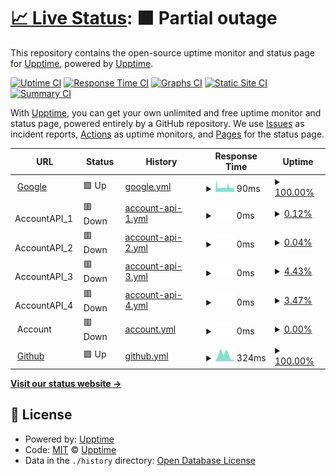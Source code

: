 # [📈 Live Status](https://demo.upptime.js.org): <!--live status--> **🟧 Partial outage**

This repository contains the open-source uptime monitor and status page for [Upptime](https://upptime.js.org), powered by [Upptime](https://github.com/upptime/upptime).

[![Uptime CI](https://github.com/wynand-vanrensburg/upptime/workflows/Uptime%20CI/badge.svg)](https://github.com/wynand-vanrensburg/upptime/actions?query=workflow%3A%22Uptime+CI%22)
[![Response Time CI](https://github.com/wynand-vanrensburg/upptime/workflows/Response%20Time%20CI/badge.svg)](https://github.com/wynand-vanrensburg/upptime/actions?query=workflow%3A%22Response+Time+CI%22)
[![Graphs CI](https://github.com/wynand-vanrensburg/upptime/workflows/Graphs%20CI/badge.svg)](https://github.com/wynand-vanrensburg/upptime/actions?query=workflow%3A%22Graphs+CI%22)
[![Static Site CI](https://github.com/wynand-vanrensburg/upptime/workflows/Static%20Site%20CI/badge.svg)](https://github.com/wynand-vanrensburg/upptime/actions?query=workflow%3A%22Static+Site+CI%22)
[![Summary CI](https://github.com/wynand-vanrensburg/upptime/workflows/Summary%20CI/badge.svg)](https://github.com/wynand-vanrensburg/upptime/actions?query=workflow%3A%22Summary+CI%22)

With [Upptime](https://upptime.js.org), you can get your own unlimited and free uptime monitor and status page, powered entirely by a GitHub repository. We use [Issues](https://github.com/upptime/upptime/issues) as incident reports, [Actions](https://github.com/wynand-vanrensburg/upptime/actions) as uptime monitors, and [Pages](https://demo.upptime.js.org) for the status page.

<!--start: status pages-->
<!-- This summary is generated by Upptime (https://github.com/upptime/upptime) -->
<!-- Do not edit this manually, your changes will be overwritten -->
<!-- prettier-ignore -->
| URL | Status | History | Response Time | Uptime |
| --- | ------ | ------- | ------------- | ------ |
| <img alt="" src="https://favicons.githubusercontent.com/www.google.com" height="13"> [Google](https://www.google.com) | 🟩 Up | [google.yml](https://github.com/wynand-vanrensburg/uptime/commits/HEAD/history/google.yml) | <details><summary><img alt="Response time graph" src="./graphs/google/response-time-week.png" height="20"> 90ms</summary><br><a href="https://wynand-vanrensburg.github.io/uptime/history/google"><img alt="Response time 90" src="https://img.shields.io/endpoint?url=https%3A%2F%2Fraw.githubusercontent.com%2Fwynand-vanrensburg%2Fuptime%2FHEAD%2Fapi%2Fgoogle%2Fresponse-time.json"></a><br><a href="https://wynand-vanrensburg.github.io/uptime/history/google"><img alt="24-hour response time 90" src="https://img.shields.io/endpoint?url=https%3A%2F%2Fraw.githubusercontent.com%2Fwynand-vanrensburg%2Fuptime%2FHEAD%2Fapi%2Fgoogle%2Fresponse-time-day.json"></a><br><a href="https://wynand-vanrensburg.github.io/uptime/history/google"><img alt="7-day response time 90" src="https://img.shields.io/endpoint?url=https%3A%2F%2Fraw.githubusercontent.com%2Fwynand-vanrensburg%2Fuptime%2FHEAD%2Fapi%2Fgoogle%2Fresponse-time-week.json"></a><br><a href="https://wynand-vanrensburg.github.io/uptime/history/google"><img alt="30-day response time 90" src="https://img.shields.io/endpoint?url=https%3A%2F%2Fraw.githubusercontent.com%2Fwynand-vanrensburg%2Fuptime%2FHEAD%2Fapi%2Fgoogle%2Fresponse-time-month.json"></a><br><a href="https://wynand-vanrensburg.github.io/uptime/history/google"><img alt="1-year response time 90" src="https://img.shields.io/endpoint?url=https%3A%2F%2Fraw.githubusercontent.com%2Fwynand-vanrensburg%2Fuptime%2FHEAD%2Fapi%2Fgoogle%2Fresponse-time-year.json"></a></details> | <details><summary><a href="https://wynand-vanrensburg.github.io/uptime/history/google">100.00%</a></summary><a href="https://wynand-vanrensburg.github.io/uptime/history/google"><img alt="All-time uptime 100.00%" src="https://img.shields.io/endpoint?url=https%3A%2F%2Fraw.githubusercontent.com%2Fwynand-vanrensburg%2Fuptime%2FHEAD%2Fapi%2Fgoogle%2Fuptime.json"></a><br><a href="https://wynand-vanrensburg.github.io/uptime/history/google"><img alt="24-hour uptime 100.00%" src="https://img.shields.io/endpoint?url=https%3A%2F%2Fraw.githubusercontent.com%2Fwynand-vanrensburg%2Fuptime%2FHEAD%2Fapi%2Fgoogle%2Fuptime-day.json"></a><br><a href="https://wynand-vanrensburg.github.io/uptime/history/google"><img alt="7-day uptime 100.00%" src="https://img.shields.io/endpoint?url=https%3A%2F%2Fraw.githubusercontent.com%2Fwynand-vanrensburg%2Fuptime%2FHEAD%2Fapi%2Fgoogle%2Fuptime-week.json"></a><br><a href="https://wynand-vanrensburg.github.io/uptime/history/google"><img alt="30-day uptime 100.00%" src="https://img.shields.io/endpoint?url=https%3A%2F%2Fraw.githubusercontent.com%2Fwynand-vanrensburg%2Fuptime%2FHEAD%2Fapi%2Fgoogle%2Fuptime-month.json"></a><br><a href="https://wynand-vanrensburg.github.io/uptime/history/google"><img alt="1-year uptime 100.00%" src="https://img.shields.io/endpoint?url=https%3A%2F%2Fraw.githubusercontent.com%2Fwynand-vanrensburg%2Fuptime%2FHEAD%2Fapi%2Fgoogle%2Fuptime-year.json"></a></details>
| <img alt="" src="https://favicons.githubusercontent.com/null" height="13"> AccountAPI_1 | 🟥 Down | [account-api-1.yml](https://github.com/wynand-vanrensburg/uptime/commits/HEAD/history/account-api-1.yml) | <details><summary><img alt="Response time graph" src="./graphs/account-api-1/response-time-week.png" height="20"> 0ms</summary><br><a href="https://wynand-vanrensburg.github.io/uptime/history/account-api-1"><img alt="Response time 0" src="https://img.shields.io/endpoint?url=https%3A%2F%2Fraw.githubusercontent.com%2Fwynand-vanrensburg%2Fuptime%2FHEAD%2Fapi%2Faccount-api-1%2Fresponse-time.json"></a><br><a href="https://wynand-vanrensburg.github.io/uptime/history/account-api-1"><img alt="24-hour response time 0" src="https://img.shields.io/endpoint?url=https%3A%2F%2Fraw.githubusercontent.com%2Fwynand-vanrensburg%2Fuptime%2FHEAD%2Fapi%2Faccount-api-1%2Fresponse-time-day.json"></a><br><a href="https://wynand-vanrensburg.github.io/uptime/history/account-api-1"><img alt="7-day response time 0" src="https://img.shields.io/endpoint?url=https%3A%2F%2Fraw.githubusercontent.com%2Fwynand-vanrensburg%2Fuptime%2FHEAD%2Fapi%2Faccount-api-1%2Fresponse-time-week.json"></a><br><a href="https://wynand-vanrensburg.github.io/uptime/history/account-api-1"><img alt="30-day response time 0" src="https://img.shields.io/endpoint?url=https%3A%2F%2Fraw.githubusercontent.com%2Fwynand-vanrensburg%2Fuptime%2FHEAD%2Fapi%2Faccount-api-1%2Fresponse-time-month.json"></a><br><a href="https://wynand-vanrensburg.github.io/uptime/history/account-api-1"><img alt="1-year response time 0" src="https://img.shields.io/endpoint?url=https%3A%2F%2Fraw.githubusercontent.com%2Fwynand-vanrensburg%2Fuptime%2FHEAD%2Fapi%2Faccount-api-1%2Fresponse-time-year.json"></a></details> | <details><summary><a href="https://wynand-vanrensburg.github.io/uptime/history/account-api-1">0.12%</a></summary><a href="https://wynand-vanrensburg.github.io/uptime/history/account-api-1"><img alt="All-time uptime 0.12%" src="https://img.shields.io/endpoint?url=https%3A%2F%2Fraw.githubusercontent.com%2Fwynand-vanrensburg%2Fuptime%2FHEAD%2Fapi%2Faccount-api-1%2Fuptime.json"></a><br><a href="https://wynand-vanrensburg.github.io/uptime/history/account-api-1"><img alt="24-hour uptime 0.12%" src="https://img.shields.io/endpoint?url=https%3A%2F%2Fraw.githubusercontent.com%2Fwynand-vanrensburg%2Fuptime%2FHEAD%2Fapi%2Faccount-api-1%2Fuptime-day.json"></a><br><a href="https://wynand-vanrensburg.github.io/uptime/history/account-api-1"><img alt="7-day uptime 0.12%" src="https://img.shields.io/endpoint?url=https%3A%2F%2Fraw.githubusercontent.com%2Fwynand-vanrensburg%2Fuptime%2FHEAD%2Fapi%2Faccount-api-1%2Fuptime-week.json"></a><br><a href="https://wynand-vanrensburg.github.io/uptime/history/account-api-1"><img alt="30-day uptime 0.12%" src="https://img.shields.io/endpoint?url=https%3A%2F%2Fraw.githubusercontent.com%2Fwynand-vanrensburg%2Fuptime%2FHEAD%2Fapi%2Faccount-api-1%2Fuptime-month.json"></a><br><a href="https://wynand-vanrensburg.github.io/uptime/history/account-api-1"><img alt="1-year uptime 0.12%" src="https://img.shields.io/endpoint?url=https%3A%2F%2Fraw.githubusercontent.com%2Fwynand-vanrensburg%2Fuptime%2FHEAD%2Fapi%2Faccount-api-1%2Fuptime-year.json"></a></details>
| <img alt="" src="https://favicons.githubusercontent.com/" height="13"> AccountAPI_2 | 🟥 Down | [account-api-2.yml](https://github.com/wynand-vanrensburg/uptime/commits/HEAD/history/account-api-2.yml) | <details><summary><img alt="Response time graph" src="./graphs/account-api-2/response-time-week.png" height="20"> 0ms</summary><br><a href="https://wynand-vanrensburg.github.io/uptime/history/account-api-2"><img alt="Response time 0" src="https://img.shields.io/endpoint?url=https%3A%2F%2Fraw.githubusercontent.com%2Fwynand-vanrensburg%2Fuptime%2FHEAD%2Fapi%2Faccount-api-2%2Fresponse-time.json"></a><br><a href="https://wynand-vanrensburg.github.io/uptime/history/account-api-2"><img alt="24-hour response time 0" src="https://img.shields.io/endpoint?url=https%3A%2F%2Fraw.githubusercontent.com%2Fwynand-vanrensburg%2Fuptime%2FHEAD%2Fapi%2Faccount-api-2%2Fresponse-time-day.json"></a><br><a href="https://wynand-vanrensburg.github.io/uptime/history/account-api-2"><img alt="7-day response time 0" src="https://img.shields.io/endpoint?url=https%3A%2F%2Fraw.githubusercontent.com%2Fwynand-vanrensburg%2Fuptime%2FHEAD%2Fapi%2Faccount-api-2%2Fresponse-time-week.json"></a><br><a href="https://wynand-vanrensburg.github.io/uptime/history/account-api-2"><img alt="30-day response time 0" src="https://img.shields.io/endpoint?url=https%3A%2F%2Fraw.githubusercontent.com%2Fwynand-vanrensburg%2Fuptime%2FHEAD%2Fapi%2Faccount-api-2%2Fresponse-time-month.json"></a><br><a href="https://wynand-vanrensburg.github.io/uptime/history/account-api-2"><img alt="1-year response time 0" src="https://img.shields.io/endpoint?url=https%3A%2F%2Fraw.githubusercontent.com%2Fwynand-vanrensburg%2Fuptime%2FHEAD%2Fapi%2Faccount-api-2%2Fresponse-time-year.json"></a></details> | <details><summary><a href="https://wynand-vanrensburg.github.io/uptime/history/account-api-2">0.04%</a></summary><a href="https://wynand-vanrensburg.github.io/uptime/history/account-api-2"><img alt="All-time uptime 0.04%" src="https://img.shields.io/endpoint?url=https%3A%2F%2Fraw.githubusercontent.com%2Fwynand-vanrensburg%2Fuptime%2FHEAD%2Fapi%2Faccount-api-2%2Fuptime.json"></a><br><a href="https://wynand-vanrensburg.github.io/uptime/history/account-api-2"><img alt="24-hour uptime 0.04%" src="https://img.shields.io/endpoint?url=https%3A%2F%2Fraw.githubusercontent.com%2Fwynand-vanrensburg%2Fuptime%2FHEAD%2Fapi%2Faccount-api-2%2Fuptime-day.json"></a><br><a href="https://wynand-vanrensburg.github.io/uptime/history/account-api-2"><img alt="7-day uptime 0.04%" src="https://img.shields.io/endpoint?url=https%3A%2F%2Fraw.githubusercontent.com%2Fwynand-vanrensburg%2Fuptime%2FHEAD%2Fapi%2Faccount-api-2%2Fuptime-week.json"></a><br><a href="https://wynand-vanrensburg.github.io/uptime/history/account-api-2"><img alt="30-day uptime 0.04%" src="https://img.shields.io/endpoint?url=https%3A%2F%2Fraw.githubusercontent.com%2Fwynand-vanrensburg%2Fuptime%2FHEAD%2Fapi%2Faccount-api-2%2Fuptime-month.json"></a><br><a href="https://wynand-vanrensburg.github.io/uptime/history/account-api-2"><img alt="1-year uptime 0.04%" src="https://img.shields.io/endpoint?url=https%3A%2F%2Fraw.githubusercontent.com%2Fwynand-vanrensburg%2Fuptime%2FHEAD%2Fapi%2Faccount-api-2%2Fuptime-year.json"></a></details>
| <img alt="" src="https://favicons.githubusercontent.com/null" height="13"> AccountAPI_3 | 🟥 Down | [account-api-3.yml](https://github.com/wynand-vanrensburg/uptime/commits/HEAD/history/account-api-3.yml) | <details><summary><img alt="Response time graph" src="./graphs/account-api-3/response-time-week.png" height="20"> 0ms</summary><br><a href="https://wynand-vanrensburg.github.io/uptime/history/account-api-3"><img alt="Response time 0" src="https://img.shields.io/endpoint?url=https%3A%2F%2Fraw.githubusercontent.com%2Fwynand-vanrensburg%2Fuptime%2FHEAD%2Fapi%2Faccount-api-3%2Fresponse-time.json"></a><br><a href="https://wynand-vanrensburg.github.io/uptime/history/account-api-3"><img alt="24-hour response time 0" src="https://img.shields.io/endpoint?url=https%3A%2F%2Fraw.githubusercontent.com%2Fwynand-vanrensburg%2Fuptime%2FHEAD%2Fapi%2Faccount-api-3%2Fresponse-time-day.json"></a><br><a href="https://wynand-vanrensburg.github.io/uptime/history/account-api-3"><img alt="7-day response time 0" src="https://img.shields.io/endpoint?url=https%3A%2F%2Fraw.githubusercontent.com%2Fwynand-vanrensburg%2Fuptime%2FHEAD%2Fapi%2Faccount-api-3%2Fresponse-time-week.json"></a><br><a href="https://wynand-vanrensburg.github.io/uptime/history/account-api-3"><img alt="30-day response time 0" src="https://img.shields.io/endpoint?url=https%3A%2F%2Fraw.githubusercontent.com%2Fwynand-vanrensburg%2Fuptime%2FHEAD%2Fapi%2Faccount-api-3%2Fresponse-time-month.json"></a><br><a href="https://wynand-vanrensburg.github.io/uptime/history/account-api-3"><img alt="1-year response time 0" src="https://img.shields.io/endpoint?url=https%3A%2F%2Fraw.githubusercontent.com%2Fwynand-vanrensburg%2Fuptime%2FHEAD%2Fapi%2Faccount-api-3%2Fresponse-time-year.json"></a></details> | <details><summary><a href="https://wynand-vanrensburg.github.io/uptime/history/account-api-3">4.43%</a></summary><a href="https://wynand-vanrensburg.github.io/uptime/history/account-api-3"><img alt="All-time uptime 4.43%" src="https://img.shields.io/endpoint?url=https%3A%2F%2Fraw.githubusercontent.com%2Fwynand-vanrensburg%2Fuptime%2FHEAD%2Fapi%2Faccount-api-3%2Fuptime.json"></a><br><a href="https://wynand-vanrensburg.github.io/uptime/history/account-api-3"><img alt="24-hour uptime 4.43%" src="https://img.shields.io/endpoint?url=https%3A%2F%2Fraw.githubusercontent.com%2Fwynand-vanrensburg%2Fuptime%2FHEAD%2Fapi%2Faccount-api-3%2Fuptime-day.json"></a><br><a href="https://wynand-vanrensburg.github.io/uptime/history/account-api-3"><img alt="7-day uptime 4.43%" src="https://img.shields.io/endpoint?url=https%3A%2F%2Fraw.githubusercontent.com%2Fwynand-vanrensburg%2Fuptime%2FHEAD%2Fapi%2Faccount-api-3%2Fuptime-week.json"></a><br><a href="https://wynand-vanrensburg.github.io/uptime/history/account-api-3"><img alt="30-day uptime 4.43%" src="https://img.shields.io/endpoint?url=https%3A%2F%2Fraw.githubusercontent.com%2Fwynand-vanrensburg%2Fuptime%2FHEAD%2Fapi%2Faccount-api-3%2Fuptime-month.json"></a><br><a href="https://wynand-vanrensburg.github.io/uptime/history/account-api-3"><img alt="1-year uptime 4.43%" src="https://img.shields.io/endpoint?url=https%3A%2F%2Fraw.githubusercontent.com%2Fwynand-vanrensburg%2Fuptime%2FHEAD%2Fapi%2Faccount-api-3%2Fuptime-year.json"></a></details>
| <img alt="" src="https://favicons.githubusercontent.com/" height="13"> AccountAPI_4 | 🟥 Down | [account-api-4.yml](https://github.com/wynand-vanrensburg/uptime/commits/HEAD/history/account-api-4.yml) | <details><summary><img alt="Response time graph" src="./graphs/account-api-4/response-time-week.png" height="20"> 0ms</summary><br><a href="https://wynand-vanrensburg.github.io/uptime/history/account-api-4"><img alt="Response time 0" src="https://img.shields.io/endpoint?url=https%3A%2F%2Fraw.githubusercontent.com%2Fwynand-vanrensburg%2Fuptime%2FHEAD%2Fapi%2Faccount-api-4%2Fresponse-time.json"></a><br><a href="https://wynand-vanrensburg.github.io/uptime/history/account-api-4"><img alt="24-hour response time 0" src="https://img.shields.io/endpoint?url=https%3A%2F%2Fraw.githubusercontent.com%2Fwynand-vanrensburg%2Fuptime%2FHEAD%2Fapi%2Faccount-api-4%2Fresponse-time-day.json"></a><br><a href="https://wynand-vanrensburg.github.io/uptime/history/account-api-4"><img alt="7-day response time 0" src="https://img.shields.io/endpoint?url=https%3A%2F%2Fraw.githubusercontent.com%2Fwynand-vanrensburg%2Fuptime%2FHEAD%2Fapi%2Faccount-api-4%2Fresponse-time-week.json"></a><br><a href="https://wynand-vanrensburg.github.io/uptime/history/account-api-4"><img alt="30-day response time 0" src="https://img.shields.io/endpoint?url=https%3A%2F%2Fraw.githubusercontent.com%2Fwynand-vanrensburg%2Fuptime%2FHEAD%2Fapi%2Faccount-api-4%2Fresponse-time-month.json"></a><br><a href="https://wynand-vanrensburg.github.io/uptime/history/account-api-4"><img alt="1-year response time 0" src="https://img.shields.io/endpoint?url=https%3A%2F%2Fraw.githubusercontent.com%2Fwynand-vanrensburg%2Fuptime%2FHEAD%2Fapi%2Faccount-api-4%2Fresponse-time-year.json"></a></details> | <details><summary><a href="https://wynand-vanrensburg.github.io/uptime/history/account-api-4">3.47%</a></summary><a href="https://wynand-vanrensburg.github.io/uptime/history/account-api-4"><img alt="All-time uptime 3.47%" src="https://img.shields.io/endpoint?url=https%3A%2F%2Fraw.githubusercontent.com%2Fwynand-vanrensburg%2Fuptime%2FHEAD%2Fapi%2Faccount-api-4%2Fuptime.json"></a><br><a href="https://wynand-vanrensburg.github.io/uptime/history/account-api-4"><img alt="24-hour uptime 3.47%" src="https://img.shields.io/endpoint?url=https%3A%2F%2Fraw.githubusercontent.com%2Fwynand-vanrensburg%2Fuptime%2FHEAD%2Fapi%2Faccount-api-4%2Fuptime-day.json"></a><br><a href="https://wynand-vanrensburg.github.io/uptime/history/account-api-4"><img alt="7-day uptime 3.47%" src="https://img.shields.io/endpoint?url=https%3A%2F%2Fraw.githubusercontent.com%2Fwynand-vanrensburg%2Fuptime%2FHEAD%2Fapi%2Faccount-api-4%2Fuptime-week.json"></a><br><a href="https://wynand-vanrensburg.github.io/uptime/history/account-api-4"><img alt="30-day uptime 3.47%" src="https://img.shields.io/endpoint?url=https%3A%2F%2Fraw.githubusercontent.com%2Fwynand-vanrensburg%2Fuptime%2FHEAD%2Fapi%2Faccount-api-4%2Fuptime-month.json"></a><br><a href="https://wynand-vanrensburg.github.io/uptime/history/account-api-4"><img alt="1-year uptime 3.47%" src="https://img.shields.io/endpoint?url=https%3A%2F%2Fraw.githubusercontent.com%2Fwynand-vanrensburg%2Fuptime%2FHEAD%2Fapi%2Faccount-api-4%2Fuptime-year.json"></a></details>
| <img alt="" src="https://favicons.githubusercontent.com/" height="13"> Account | 🟥 Down | [account.yml](https://github.com/wynand-vanrensburg/uptime/commits/HEAD/history/account.yml) | <details><summary><img alt="Response time graph" src="./graphs/account/response-time-week.png" height="20"> 0ms</summary><br><a href="https://wynand-vanrensburg.github.io/uptime/history/account"><img alt="Response time 0" src="https://img.shields.io/endpoint?url=https%3A%2F%2Fraw.githubusercontent.com%2Fwynand-vanrensburg%2Fuptime%2FHEAD%2Fapi%2Faccount%2Fresponse-time.json"></a><br><a href="https://wynand-vanrensburg.github.io/uptime/history/account"><img alt="24-hour response time 0" src="https://img.shields.io/endpoint?url=https%3A%2F%2Fraw.githubusercontent.com%2Fwynand-vanrensburg%2Fuptime%2FHEAD%2Fapi%2Faccount%2Fresponse-time-day.json"></a><br><a href="https://wynand-vanrensburg.github.io/uptime/history/account"><img alt="7-day response time 0" src="https://img.shields.io/endpoint?url=https%3A%2F%2Fraw.githubusercontent.com%2Fwynand-vanrensburg%2Fuptime%2FHEAD%2Fapi%2Faccount%2Fresponse-time-week.json"></a><br><a href="https://wynand-vanrensburg.github.io/uptime/history/account"><img alt="30-day response time 0" src="https://img.shields.io/endpoint?url=https%3A%2F%2Fraw.githubusercontent.com%2Fwynand-vanrensburg%2Fuptime%2FHEAD%2Fapi%2Faccount%2Fresponse-time-month.json"></a><br><a href="https://wynand-vanrensburg.github.io/uptime/history/account"><img alt="1-year response time 0" src="https://img.shields.io/endpoint?url=https%3A%2F%2Fraw.githubusercontent.com%2Fwynand-vanrensburg%2Fuptime%2FHEAD%2Fapi%2Faccount%2Fresponse-time-year.json"></a></details> | <details><summary><a href="https://wynand-vanrensburg.github.io/uptime/history/account">0.00%</a></summary><a href="https://wynand-vanrensburg.github.io/uptime/history/account"><img alt="All-time uptime 0.00%" src="https://img.shields.io/endpoint?url=https%3A%2F%2Fraw.githubusercontent.com%2Fwynand-vanrensburg%2Fuptime%2FHEAD%2Fapi%2Faccount%2Fuptime.json"></a><br><a href="https://wynand-vanrensburg.github.io/uptime/history/account"><img alt="24-hour uptime 0.00%" src="https://img.shields.io/endpoint?url=https%3A%2F%2Fraw.githubusercontent.com%2Fwynand-vanrensburg%2Fuptime%2FHEAD%2Fapi%2Faccount%2Fuptime-day.json"></a><br><a href="https://wynand-vanrensburg.github.io/uptime/history/account"><img alt="7-day uptime 0.00%" src="https://img.shields.io/endpoint?url=https%3A%2F%2Fraw.githubusercontent.com%2Fwynand-vanrensburg%2Fuptime%2FHEAD%2Fapi%2Faccount%2Fuptime-week.json"></a><br><a href="https://wynand-vanrensburg.github.io/uptime/history/account"><img alt="30-day uptime 0.00%" src="https://img.shields.io/endpoint?url=https%3A%2F%2Fraw.githubusercontent.com%2Fwynand-vanrensburg%2Fuptime%2FHEAD%2Fapi%2Faccount%2Fuptime-month.json"></a><br><a href="https://wynand-vanrensburg.github.io/uptime/history/account"><img alt="1-year uptime 0.00%" src="https://img.shields.io/endpoint?url=https%3A%2F%2Fraw.githubusercontent.com%2Fwynand-vanrensburg%2Fuptime%2FHEAD%2Fapi%2Faccount%2Fuptime-year.json"></a></details>
| <img alt="" src="https://favicons.githubusercontent.com/github.com" height="13"> [Github](https://github.com) | 🟩 Up | [github.yml](https://github.com/wynand-vanrensburg/uptime/commits/HEAD/history/github.yml) | <details><summary><img alt="Response time graph" src="./graphs/github/response-time-week.png" height="20"> 324ms</summary><br><a href="https://wynand-vanrensburg.github.io/uptime/history/github"><img alt="Response time 324" src="https://img.shields.io/endpoint?url=https%3A%2F%2Fraw.githubusercontent.com%2Fwynand-vanrensburg%2Fuptime%2FHEAD%2Fapi%2Fgithub%2Fresponse-time.json"></a><br><a href="https://wynand-vanrensburg.github.io/uptime/history/github"><img alt="24-hour response time 324" src="https://img.shields.io/endpoint?url=https%3A%2F%2Fraw.githubusercontent.com%2Fwynand-vanrensburg%2Fuptime%2FHEAD%2Fapi%2Fgithub%2Fresponse-time-day.json"></a><br><a href="https://wynand-vanrensburg.github.io/uptime/history/github"><img alt="7-day response time 324" src="https://img.shields.io/endpoint?url=https%3A%2F%2Fraw.githubusercontent.com%2Fwynand-vanrensburg%2Fuptime%2FHEAD%2Fapi%2Fgithub%2Fresponse-time-week.json"></a><br><a href="https://wynand-vanrensburg.github.io/uptime/history/github"><img alt="30-day response time 324" src="https://img.shields.io/endpoint?url=https%3A%2F%2Fraw.githubusercontent.com%2Fwynand-vanrensburg%2Fuptime%2FHEAD%2Fapi%2Fgithub%2Fresponse-time-month.json"></a><br><a href="https://wynand-vanrensburg.github.io/uptime/history/github"><img alt="1-year response time 324" src="https://img.shields.io/endpoint?url=https%3A%2F%2Fraw.githubusercontent.com%2Fwynand-vanrensburg%2Fuptime%2FHEAD%2Fapi%2Fgithub%2Fresponse-time-year.json"></a></details> | <details><summary><a href="https://wynand-vanrensburg.github.io/uptime/history/github">100.00%</a></summary><a href="https://wynand-vanrensburg.github.io/uptime/history/github"><img alt="All-time uptime 100.00%" src="https://img.shields.io/endpoint?url=https%3A%2F%2Fraw.githubusercontent.com%2Fwynand-vanrensburg%2Fuptime%2FHEAD%2Fapi%2Fgithub%2Fuptime.json"></a><br><a href="https://wynand-vanrensburg.github.io/uptime/history/github"><img alt="24-hour uptime 100.00%" src="https://img.shields.io/endpoint?url=https%3A%2F%2Fraw.githubusercontent.com%2Fwynand-vanrensburg%2Fuptime%2FHEAD%2Fapi%2Fgithub%2Fuptime-day.json"></a><br><a href="https://wynand-vanrensburg.github.io/uptime/history/github"><img alt="7-day uptime 100.00%" src="https://img.shields.io/endpoint?url=https%3A%2F%2Fraw.githubusercontent.com%2Fwynand-vanrensburg%2Fuptime%2FHEAD%2Fapi%2Fgithub%2Fuptime-week.json"></a><br><a href="https://wynand-vanrensburg.github.io/uptime/history/github"><img alt="30-day uptime 100.00%" src="https://img.shields.io/endpoint?url=https%3A%2F%2Fraw.githubusercontent.com%2Fwynand-vanrensburg%2Fuptime%2FHEAD%2Fapi%2Fgithub%2Fuptime-month.json"></a><br><a href="https://wynand-vanrensburg.github.io/uptime/history/github"><img alt="1-year uptime 100.00%" src="https://img.shields.io/endpoint?url=https%3A%2F%2Fraw.githubusercontent.com%2Fwynand-vanrensburg%2Fuptime%2FHEAD%2Fapi%2Fgithub%2Fuptime-year.json"></a></details>

<!--end: status pages-->

[**Visit our status website →**](https://demo.upptime.js.org)

## 📄 License

- Powered by: [Upptime](https://github.com/upptime/upptime)
- Code: [MIT](./LICENSE) © [Upptime](https://upptime.js.org)
- Data in the `./history` directory: [Open Database License](https://opendatacommons.org/licenses/odbl/1-0/)

